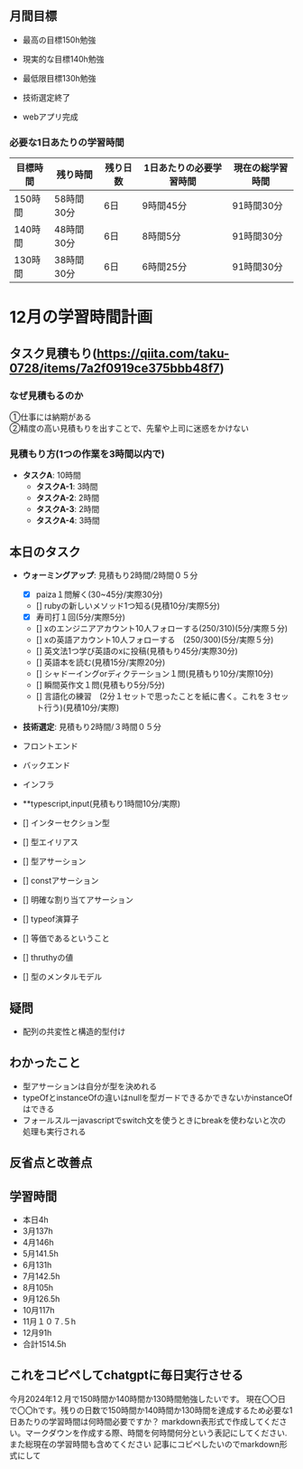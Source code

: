 
## 月間目標
- 最高の目標150h勉強
- 現実的な目標140h勉強
- 最低限目標130h勉強

- 技術選定終了
- webアプリ完成

### 必要な1日あたりの学習時間


| 目標時間 | 残り時間   | 残り日数 | 1日あたりの必要学習時間 | 現在の総学習時間 |
|----------|------------|----------|--------------------------|--------------------|
| 150時間  | 58時間30分 | 6日      | 9時間45分               | 91時間30分         |
| 140時間  | 48時間30分 | 6日      | 8時間5分                | 91時間30分         |
| 130時間  | 38時間30分 | 6日      | 6時間25分               | 91時間30分         |


# 12月の学習時間計画




## タスク見積もり(https://qiita.com/taku-0728/items/7a2f0919ce375bbb48f7)
### なぜ見積もるのか   
①仕事には納期がある  
②精度の高い見積もりを出すことで、先輩や上司に迷惑をかけない

### 見積もり方(1つの作業を3時間以内で)
- **タスクA**: 10時間
  - **タスクA-1**: 3時間
  - **タスクA-2**: 2時間
  - **タスクA-3**: 2時間
  - **タスクA-4**: 3時間


## 本日のタスク

  - **ウォーミングアップ**: 見積もり2時間/2時間０５分
    - [x] paiza１問解く(30~45分/実際30分)
    - [] rubyの新しいメソッド1つ知る(見積10分/実際5分)
    - [x] 寿司打１回(5分/実際5分)
    - [] xのエンジニアアカウント10人フォローする(250/310)(5分/実際５分)
    - [] xの英語アカウント10人フォローする　(250/300)(5分/実際５分)
    - [] 英文法1つ学び英語のxに投稿(見積もり45分/実際30分)
    - [] 英語本を読む(見積15分/実際20分)
    - [] シャドーイングorディクテーション１問(見積もり10分/実際10分)
    - [] 瞬間英作文１問(見積もり5分/5分)
    - [] 言語化の練習　(2分１セットで思ったことを紙に書く。これを３セット行う)(見積10分/実際) 
  - **技術選定**: 見積もり2時間/３時間０５分
  - フロントエンド
  - バックエンド
  - インフラ
     
  
    
  - **typescript,input(見積もり1時間10分/実際)
  - [] インターセクション型
  - [] 型エイリアス
  - [] 型アサーション
  - [] constアサーション
  - [] 明確な割り当てアサーション
  - [] typeof演算子
  - [] 等価であるということ
  - [] thruthyの値
  - [] 型のメンタルモデル
  
    

## 疑問
- 配列の共変性と構造的型付け




## わかったこと
- 型アサーションは自分が型を決めれる
- typeOfとinstanceOfの違いはnullを型ガードできるかできないかinstanceOfはできる
- フォールスルーjavascriptでswitch文を使うときにbreakを使わないと次の処理も実行される


## 反省点と改善点



## 学習時間
 - 本日4h
  - 3月137h
  - 4月146h
  - 5月141.5h
  - 6月131h
  - 7月142.5h
  - 8月105h
  - 9月126.5h
  - 10月117h
  - 11月１０７.５h
  - 12月91h
  - 合計1514.5h

 ## これをコピペしてchatgptに毎日実行させる
今月2024年1２月で150時間か140時間か130時間勉強したいです。
現在〇〇日で〇〇hです。残りの日数で150時間か140時間か130時間を達成するため必要な1日あたりの学習時間は何時間必要ですか？
markdown表形式で作成してください。マークダウンを作成する際、時間を何時間何分という表記にしてください.また総現在の学習時間も含めてください
記事にコピペしたいのでmarkdown形式にして
 
